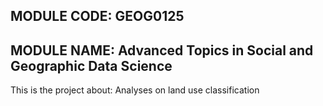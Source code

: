 ## MODULE CODE: GEOG0125
## MODULE NAME: Advanced Topics in Social and Geographic Data Science

This is the project about:
Analyses on land use classification 
